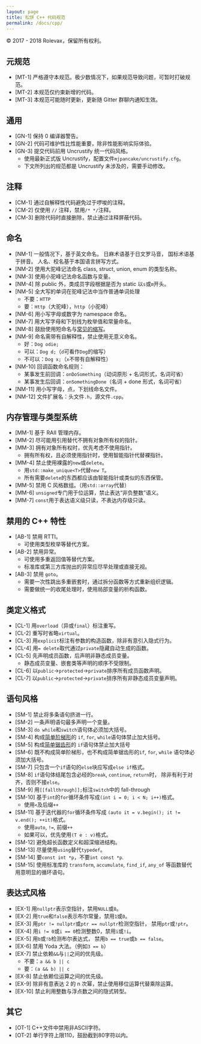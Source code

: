 ```yaml
---
layout: page
title: 松饼 C++ 代码规范
permalink: /docs/cpp/
---
```


© 2017 - 2018 Rolevax，保留所有权利。

## 元规范

- [MT-1] 严格遵守本规范。极少数情况下，如果规范导致问题，可暂时打破规范。
- [MT-2] 本规范仅约束新增的代码。
- [MT-3] 本规范可能随时更新，更新随 Gitter 群聊内通知生效。

## 通用

- [GN-1] 保持 0 编译器警告。
- [GN-2] 代码可维护性比性能重要，除非性能影响实际体验。
- [GN-3] 提交代码前用 Uncrustify 统一代码风格。
    - 使用最新正式版 Uncrustify，配置文件`mjpancake/uncrustify.cfg`。
    - 下文所列出的规范都是 Uncrustify 未涉及的，需要手动修改。

## 注释

- [CM-1] 通过自解释性代码避免过于啰唆的注释。
- [CM-2] 仅使用 `//` 注释，禁用`/* */`注释。
- [CM-3] 删除代码时直接删除，禁止通过注释屏蔽代码。

## 命名

- [NM-1] 一般情况下，基于英文命名。
         日麻术语基于日文罗马音，
         国标术语基于拼音。
         人名、校名基于本国语言拼写方式。
- [NM-2] 使用大驼峰记法命名 class, struct, union, enum 的类型名称。
- [NM-3] 使用小驼峰记法命名函数与变量。
- [NM-4] 除 public 外，类成员字段根据是否为 static 以`s`或`m`开头。
- [NM-5] 全大写的单词在驼峰记法中当作普通单词处理
  - 不要：`HTTP`
  - 要：`Http`（大驼峰），`http`（小驼峰）
- [NM-6] 用小写字母或数字为 namespace 命名。
- [NM-7] 用大写字母和下划线为枚举值和常量命名。
- [NM-8] 鼓励使用短命名与[常见的缩写](/docs/abbr/)。
- [NM-9] 命名需带有自解释性，禁止使用无意义命名。
    - 好：`Dog odie;`
    - 可以：`Dog d;`（`d`可看作`Dog`的缩写）
    - 不可以：`Dog x;`（`x`不带有自解释性）
- [NM-10] 回调函数命名规则：
  - 某事发生前回调：`onDoSomething`（动词原形 + 名词形式，名词可省）
  - 某事发生后回调：`onSomethingDone`（名词 + done 形式，名词可省）
- [NM-11] 用小写字母，点，下划线命名文件。
- [NM-12] 文件扩展名：头文件`.h`，源文件`.cpp`。

## 内存管理与类型系统

- [MM-1] 基于 RAII 管理内存。 
- [MM-2] 尽可能用引用替代不拥有对象所有权的指针。
- [MM-3] 拥有对象所有权时，优先考虑不使用指针。
    - 拥有所有权，且必须使用指针时，使用智能指针代替裸指针。
- [MM-4] 禁止使用裸露的`new`或`delete`。
    - 用`std::make_unique<T>`代替`new T`。
    - 所有需要`delete`的东西都应该由智能指针或类似的东西保管。
- [MM-5] 禁用 C 风格数组。（用`std::array`代替）
- [MM-6] `unsigned`专门用于位运算，禁止表达“非负整数”语义。
- [MM-7] `const`用于表达语义级只读，不表达内存级只读。

## 禁用的 C++ 特性

- [AB-1] 禁用 RTTI。
    - 可使用类型枚举等替代方案。
- [AB-2] 禁用异常。
    - 可使用多重返回值等替代方案。
    - 标准库或第三方库抛出的异常应尽早处理或直接无视。
- [AB-3] 禁用 `goto`。
    - 需要一次性跳出多重嵌套时，通过拆分函数等方式重新组织逻辑。
    - 需要做统一的收尾处理时，使用局部变量的析构函数。

## 类定义格式

- [CL-1] 用`overload`（异或`final`）标注重写。
- [CL-2] 重写时省略`virtual`。
- [CL-3] 用`explicit`标注有参数的构造函数，除非有意引入隐式行为。
- [CL-4] 用`= delete`取代通过`private`隐藏自动生成的函数。
- [CL-5] 先声明成员函数，后声明非静态成员变量。
    - 静态成员变量、嵌套类等声明的顺序不受限制。
- [CL-6] 以`public`->`protected`->`private`排序所有成员函数声明。
- [CL-7] 以`public`->`protected`->`private`排序所有非静态成员变量声明。

## 语句风格

- [SM-1] 禁止将多条语句挤进一行。
- [SM-2] 一条声明语句最多声明一个变量。
- [SM-3] `do while`和`switch`语句体必须加大括号。
- [SM-4] 构成[简单阶梯形](/docs/cpp-note#stairs)的
         `if`, `for`, `while`语句体禁止加大括号。
- [SM-5] 构成[简单锯齿形](/docs/cpp-note#stairs)的
         `if`语句体禁止加大括号
- [SM-6] 既不构成简单阶梯形，也不构成简单锯齿形的`if`, `for`, `while`
         语句体必须加大括号。
- [SM-7] 只包含一个`if`语句的`else`块应写成`else if`格式。
- [SM-8] `if`语句体结尾包含必经的`break`, `continue`, `return`时，
         除非有利于对齐，否则不接`else`。
- [SM-9] 用`[[fallthrough]];`标注`switch`中的 fall-through
- [SM-10] 基于`int`的`for`循环条件写成`(int i = 0; i < N; i++)`格式。
    - 使用`<`及后缀`++`
- [SM-11] 基于迭代器的`for`循环条件写成
          `(auto it = v.begin(); it != v.end(); ++it)`格式。
    - 使用`auto`, `!=`, 前缀`++`
    - 如果可以，优先使用`(T e : v)`格式。
- [SM-12] 避免超长函数定义和超深缩进结构。
- [SM-13] 尽量使用`using`替代`typedef`。
- [SM-14] 要`const int *p`，不要`int const *p`.
- [SM-15] 使用标准库的
          `transform`, `accumulate`, `find_if`, `any_of`
          等函数替代用意明显的循环语句。

## 表达式风格

- [EX-1] 用`nullptr`表示空指针，禁用`NULL`或`0`。
- [EX-2] 用`true`和`false`表示布尔常量，禁用`1`或`0`。
- [EX-3] 用`ptr != nullptr`或`ptr == nullptr`检测空指针，
         禁用`ptr`或`!ptr`。
- [EX-4] 用`i != 0`或`i == 0`检测整数0，禁用`i`或`!i`。
- [EX-5] 用`b`或`!b`检测布尔表达式，
         禁用`b == true`或`b == false`。
- [EX-6] 禁用 Yoda 大法。（例如`3 == b`）
- [EX-7] 禁止依赖`&&`与`||`之间的优先级。
  - 不要：`a && b || c`
  - 要：`(a && b) || c`
- [EX-8] 禁止依赖位运算之间的优先级。
- [EX-9] 除非有意表达 2 的 n 次幂，禁止使用移位运算代替乘除运算。
- [EX-10] 禁止利用整数与浮点数之间的隐式转型。

## 其它

- [OT-1] C++文件中禁用非ASCII字符。
- [OT-2] 单行字符上限110，鼓励截到80字符以内。



